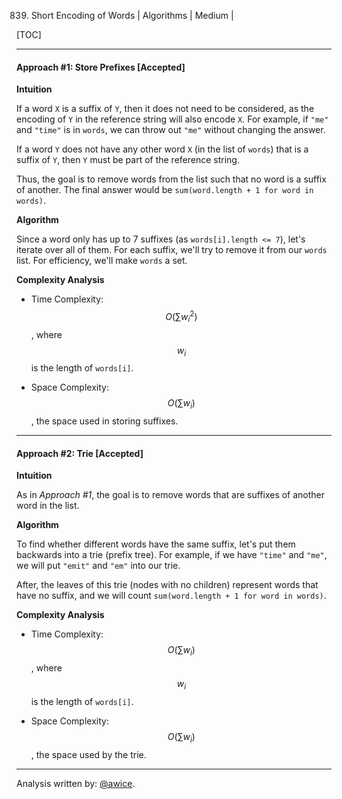 839. Short Encoding of Words | Algorithms | Medium | 

[TOC]

---
#### Approach #1: Store Prefixes [Accepted]

**Intuition**

If a word `X` is a suffix of `Y`, then it does not need to be considered, as the encoding of `Y` in the reference string will also encode `X`.  For example, if `"me"` and `"time"` is in `words`, we can throw out `"me"` without changing the answer.

If a word `Y` does not have any other word `X` (in the list of `words`) that is a suffix of `Y`, then `Y` must be part of the reference string.

Thus, the goal is to remove words from the list such that no word is a suffix of another.  The final answer would be `sum(word.length + 1 for word in words)`.

**Algorithm**

Since a word only has up to 7 suffixes (as `words[i].length <= 7`), let's iterate over all of them.  For each suffix, we'll try to remove it from our `words` list.  For efficiency, we'll make `words` a set.



**Complexity Analysis**

* Time Complexity:  $$O(\sum w_i^2)$$, where $$w_i$$ is the length of `words[i]`.

* Space Complexity: $$O(\sum w_i)$$, the space used in storing suffixes.

---
#### Approach #2: Trie [Accepted]

**Intuition**

As in *Approach #1*, the goal is to remove words that are suffixes of another word in the list.

**Algorithm**

To find whether different words have the same suffix, let's put them backwards into a trie (prefix tree).  For example, if we have `"time"` and `"me"`, we will put `"emit"` and `"em"` into our trie.

After, the leaves of this trie (nodes with no children) represent words that have no suffix, and we will count `sum(word.length + 1 for word in words)`.



**Complexity Analysis**

* Time Complexity:  $$O(\sum w_i)$$, where $$w_i$$ is the length of `words[i]`.

* Space Complexity: $$O(\sum w_i)$$, the space used by the trie.

---

Analysis written by: [@awice](https://leetcode.com/awice).
